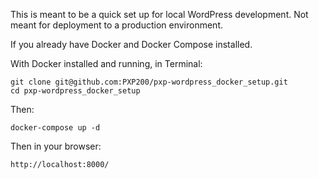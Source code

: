 This is meant to be a quick set up for local WordPress development. Not meant for deployment to a production environment.

If you already have Docker and Docker Compose installed.

With Docker installed and running, in Terminal:

````
git clone git@github.com:PXP200/pxp-wordpress_docker_setup.git
cd pxp-wordpress_docker_setup
````

Then:

````
docker-compose up -d
````

Then in your browser:
````
http://localhost:8000/
````

